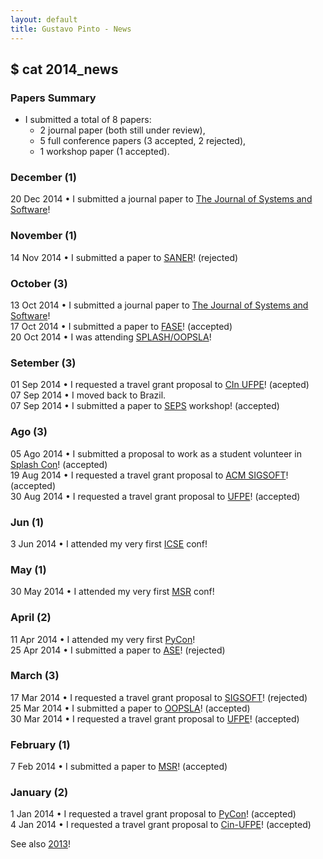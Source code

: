```yaml
---
layout: default
title: Gustavo Pinto - News
---
```


## $ cat 2014_news

### Papers Summary

* I submitted a total of 8 papers:
  * 2 journal paper (both still under review),
  * 5 full conference papers (3 accepted, 2 rejected),
  * 1 workshop paper (1 accepted).

### December (1)
20 Dec 2014 &#8226; I submitted a journal paper to <a href="http://www.journals.elsevier.com/journal-of-systems-and-software/">The Journal of Systems and Software</a>!<br />


### November (1)

14 Nov 2014 &#8226; I submitted a paper to <a href="http://saner.soccerlab.polymtl.ca/">SANER</a>! (rejected)<br />

### October (3)
13 Oct 2014 &#8226; I submitted a journal paper to <a href="http://www.journals.elsevier.com/journal-of-systems-and-software/">The Journal of Systems and Software</a>!<br />
17 Oct 2014 &#8226; I submitted a paper to <a href="http://www.etaps.org/index.php/2015/fase">FASE</a>! (accepted)<br />
20 Oct 2014 &#8226; I was attending <a href="http://2014.splashcon.org/">SPLASH/OOPSLA</a>!<br />

### Setember (3)
01 Sep 2014 &#8226; I requested a travel grant proposal to <a href="http://www.cin.ufpe.br">CIn UFPE</a>! (acepted)<br />
07 Sep 2014 &#8226; I moved back to Brazil.<br />
07 Sep 2014 &#8226; I submitted a paper to <a href="http://2014.splashcon.org/track/seps2014">SEPS</a> workshop! (accepted)<br />


### Ago (3)
05 Ago 2014 &#8226; I submitted a proposal to work as a student volunteer in <a href="http://2014.splashcon.org/track/splash2014-sv">Splash Con</a>! (accepted)<br />
19 Aug 2014 &#8226; I requested a travel grant proposal to <a href="http://www.sigplan.org/PAC.htm">ACM SIGSOFT</a>! (accepted)<br />
30 Aug 2014 &#8226; I requested a travel grant proposal to <a href="http://www.ufpe.br">UFPE</a>! (accepted)<br />

### Jun (1)
3 Jun 2014 &#8226; I attended my very first <a href="http://icse2014.acm.org">ICSE</a> conf! <br />


### May (1)
30 May 2014 &#8226; I attended my very first <a href="http://msrconf.org">MSR</a> conf! <br />

### April (2)
11 Apr 2014 &#8226; I attended my very first <a href="http://www.sigsoft.org/CAPS/#grad">PyCon</a>! <br />
25 Apr 2014 &#8226; I submitted a paper to <a href="http://ase2014.org">ASE</a>! (rejected) <br />

### March (3)
17 Mar 2014 &#8226; I requested a travel grant proposal to <a href="www.sigsoft.org/CAPS/#grad">SIGSOFT</a>! (rejected)<br />
25 Mar 2014 &#8226; I submitted a paper to <a href="2014.splashcon.org/track/oopsla2014">OOPSLA</a>! (accepted)<br />
30 Mar 2014 &#8226; I requested a travel grant proposal to <a href="http://www.ufpe.br">UFPE</a>! (accepted)<br />


### February (1)
7 Feb 2014 &#8226; I submitted a paper to <a href="http://msrconf.org">MSR</a>! (accepted)<br />


### January (2)
1 Jan 2014 &#8226; I requested a travel grant proposal to <a href="https://us.pycon.org/2014/">PyCon</a>! (accepted)<br />
4 Jan 2014 &#8226; I requested a travel grant proposal to <a href="http://www.cin.ufpe.br">Cin-UFPE</a>! (accepted)<br />


See also <a href="2013.html">2013</a>!

